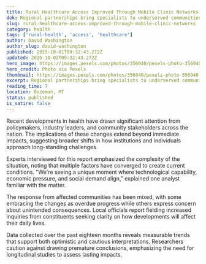 ```yaml
---
title: Rural Healthcare Access Improved Through Mobile Clinic Networks
dek: Regional partnerships bring specialists to underserved communities
slug: rural-healthcare-access-improved-through-mobile-clinic-networks
category: health
tags: ['rural-health', 'access', 'healthcare']
author: David Washington
author_slug: david-washington
published: 2025-10-01T09:32:43.272Z
updated: 2025-10-02T09:32:43.272Z
hero_image: https://images.pexels.com/photos/356040/pexels-photo-356040.jpeg?auto=compress&cs=tinysrgb&w=1200
hero_credit: Photo via Pexels
thumbnail: https://images.pexels.com/photos/356040/pexels-photo-356040.jpeg?auto=compress&cs=tinysrgb&w=400
excerpt: Regional partnerships bring specialists to underserved communities
reading_time: 7
location: Bozeman, MT
status: published
is_satire: false
---
```


Recent developments in health have drawn significant attention from policymakers, industry leaders, and community stakeholders across the nation. The implications of these changes extend beyond immediate impacts, suggesting broader shifts in how institutions and individuals approach long-standing challenges.

Experts interviewed for this report emphasized the complexity of the situation, noting that multiple factors have converged to create current conditions. "We're seeing a unique moment where technological capability, economic pressure, and social demand align," explained one analyst familiar with the matter.

The response from affected communities has been mixed, with some embracing the changes as overdue progress while others express concern about unintended consequences. Local officials report fielding increased inquiries from constituents seeking clarity on how developments will affect their daily lives.

Data collected over the past eighteen months reveals measurable trends that support both optimistic and cautious interpretations. Researchers caution against drawing premature conclusions, emphasizing the need for longitudinal studies to assess lasting impacts.